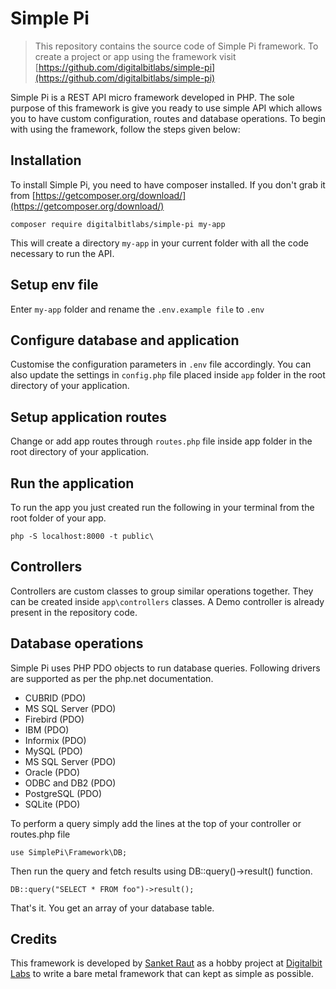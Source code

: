 # Simple Pi
> This repository contains the source code of Simple Pi framework. To create a project or app using the framework visit [https://github.com/digitalbitlabs/simple-pi](https://github.com/digitalbitlabs/simple-pi) 
 
Simple Pi is a REST API micro framework developed in PHP. The sole purpose of this framework is give you ready to use simple API which allows you to have custom configuration, routes and database operations. To begin with using the framework, follow the steps given below:


## Installation
To install Simple Pi, you need to have composer installed. If you don't grab it from [https://getcomposer.org/download/](https://getcomposer.org/download/)

`composer require digitalbitlabs/simple-pi my-app`

This will create a directory `my-app` in your current folder with all the code necessary to run the API.


## Setup env file
Enter `my-app` folder and rename the `.env.example file` to `.env`


## Configure database and application
Customise the configuration parameters in `.env` file accordingly. You can also update the settings in `config.php` file placed inside `app` folder in the root directory of your application.


## Setup application routes
Change or add app routes through `routes.php` file inside app folder in the root directory of your application.


## Run the application
To run the app you just created run the following in your terminal from the root folder of your app.

`php -S localhost:8000 -t public\`


## Controllers
Controllers are custom classes to group similar operations together. They can be created inside `app\controllers` classes. A Demo controller is already present in the repository code.


## Database operations
Simple Pi uses PHP PDO objects to run database queries. Following drivers are supported as per the php.net documentation.

* CUBRID (PDO)
* MS SQL Server (PDO)
* Firebird (PDO)
* IBM (PDO)
* Informix (PDO)
* MySQL (PDO)
* MS SQL Server (PDO)
* Oracle (PDO)
* ODBC and DB2 (PDO)
* PostgreSQL (PDO)
* SQLite (PDO) 

To perform a query simply add the lines at the top of your controller or routes.php file

`use SimplePi\Framework\DB;`

Then run the query and fetch results using DB::query()->result() function.

`DB::query("SELECT * FROM foo")->result();`

That's it. You get an array of your database table.


## Credits
This framework is developed by [Sanket Raut](https://twitter.com/sanketmraut) as a hobby project at [Digitalbit Labs](https://digitalbit.in) to write a bare metal framework that can kept as simple as possible.